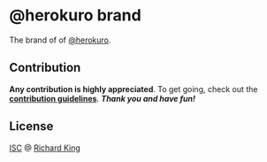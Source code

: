 # @herokuro brand

The brand of of [@herokuro][url-website].

## Contribution

**Any contribution is highly appreciated**. To get going, check out the
[**contribution guidelines**][url-contrib-doc]. ***Thank you and have fun!***

## License

[ISC][url-license-doc] @ [Richard King](https://www.richrdkng.com)

  <!--- References ============================================================================ -->

  <!--- Badges -->

  <!--- URLs -->
  [url-website]:     https://herokuro.github.io
  [url-license-doc]: https://github.com/herokuro/website/blob/master/LICENSE.md
  [url-contrib-doc]: https://github.com/herokuro/website/blob/master/.github/CONTRIBUTING.md
